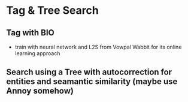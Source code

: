 # Tag & Tree Search
## Tag with BIO 
* train with neural network and L2S from Vowpal Wabbit for its online learning approach

## Search using a Tree with autocorrection for entities and seamantic similarity (maybe use Annoy somehow)
